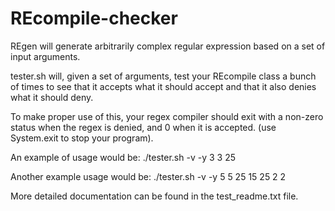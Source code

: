 # REcompile-checker
REgen will generate arbitrarily complex regular expression based on a set of input arguments.

tester.sh will, given a set of arguments, test your REcompile class a bunch of times to see that it accepts what it should accept and that it also denies what it should deny.

To make proper use of this, your regex compiler should exit with a non-zero status when the regex is denied, and 0 when it is accepted. (use System.exit to stop your program).

An example of usage would be: ./tester.sh -v -y 3 3 25

Another example usage would be: ./tester.sh -v -y 5 5 25 15 25 2 2


More detailed documentation can be found in the test_readme.txt file.